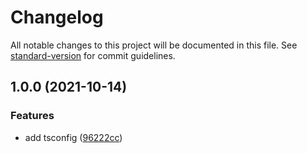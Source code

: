 # Changelog

All notable changes to this project will be documented in this file. See [standard-version](https://github.com/conventional-changelog/standard-version) for commit guidelines.

## 1.0.0 (2021-10-14)


### Features

* add tsconfig ([96222cc](https://github.com/phuctm97/tsconfig-node/commit/96222cc9da1ac1425a396833296ca0424dfcc660))
